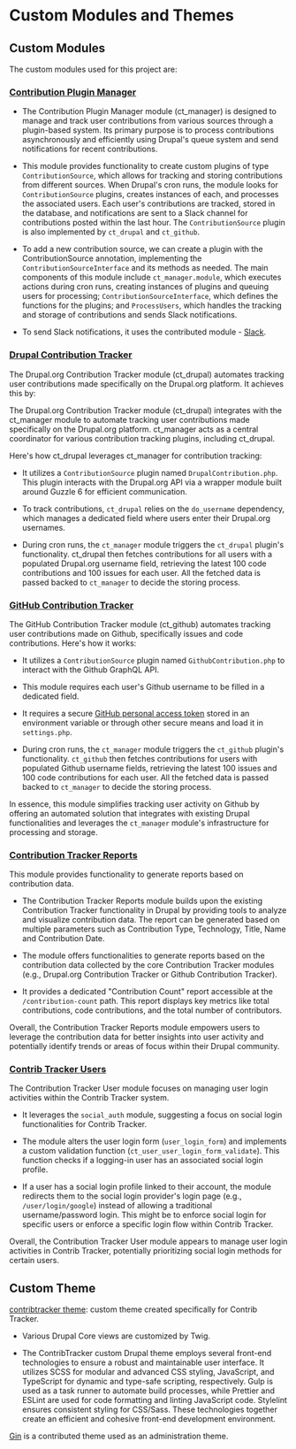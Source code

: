 # Custom Modules and Themes

## Custom Modules

The custom modules used for this project are:

### [Contribution Plugin Manager](https://github.com/contrib-tracker/backend/tree/main/web/modules/custom/ct_manager)

- The Contribution Plugin Manager module (ct_manager)  is designed to manage and track user contributions from various sources through a plugin-based system. Its primary purpose is to process contributions asynchronously and efficiently using Drupal's queue system and send notifications for recent contributions.

- This module provides functionality to create custom plugins of type `ContributionSource`, which allows for tracking and storing contributions from different sources. When Drupal's cron runs, the module looks for `ContributionSource` plugins, creates instances of each, and processes the associated users. Each user's contributions are tracked, stored in the database, and notifications are sent to a Slack channel for contributions posted within the last hour. The `ContributionSource` plugin is also implemented by `ct_drupal` and `ct_github`.

- To add a new contribution source, we can create a plugin with the ContributionSource annotation, implementing the `ContributionSourceInterface` and its methods as needed. The main components of this module include `ct_manager.module`, which executes actions during cron runs, creating instances of plugins and queuing users for processing; `ContributionSourceInterface`, which defines the functions for the plugins; and `ProcessUsers`, which handles the tracking and storage of contributions and sends Slack notifications.

- To send Slack notifications, it uses the contributed module - [Slack](https://www.drupal.org/slack).

### [Drupal Contribution Tracker](https://github.com/contrib-tracker/backend/tree/main/web/modules/custom/ct_drupal)

The Drupal.org Contribution Tracker module (ct_drupal) automates tracking user contributions made specifically on the Drupal.org platform. It achieves this by:

The Drupal.org Contribution Tracker module (ct_drupal) integrates with the ct_manager module to automate tracking user contributions made specifically on the Drupal.org platform. ct_manager acts as a central coordinator for various contribution tracking plugins, including ct_drupal.

Here's how ct_drupal leverages ct_manager for contribution tracking:

- It utilizes a `ContributionSource` plugin named `DrupalContribution.php`. This plugin interacts with the Drupal.org API via a wrapper module built around Guzzle 6 for efficient communication.

- To track contributions, `ct_drupal` relies on the `do_username` dependency, which manages a dedicated field where users enter their Drupal.org usernames.

- During cron runs, the `ct_manager` module triggers the `ct_drupal` plugin's functionality. ct_drupal then fetches contributions for all users with a populated Drupal.org username field, retrieving the latest 100 code contributions and 100 issues for each user. All the fetched data is passed backed to `ct_manager` to decide the storing process.

### [GitHub Contribution Tracker](https://github.com/contrib-tracker/backend/tree/main/web/modules/custom/ct_github)

The GitHub Contribution Tracker module (ct_github) automates tracking user contributions made on Github, specifically issues and code contributions. Here's how it works:

- It utilizes a `ContributionSource` plugin named `GithubContribution.php` to interact with the Github GraphQL API.

- This module requires each user's Github username to be filled in a dedicated field.

- It requires a secure [GitHub personal access token](https://github.com/settings/tokens) stored in an environment variable or through other secure means and load it in `settings.php`.

- During cron runs, the `ct_manager` module triggers the `ct_github` plugin's functionality. `ct_github` then fetches contributions for users with populated Github username fields, retrieving the latest 100 issues and 100 code contributions for each user. All the fetched data is passed backed to `ct_manager` to decide the storing process.

In essence, this module simplifies tracking user activity on Github by offering an automated solution that integrates with existing Drupal functionalities and leverages the `ct_manager` module's infrastructure for processing and storage.

### [Contribution Tracker Reports](https://github.com/contrib-tracker/backend/tree/main/web/modules/custom/ct_reports)

This module provides functionality to generate reports based on contribution data.

- The Contribution Tracker Reports module builds upon the existing Contribution Tracker functionality in Drupal by providing tools to analyze and visualize contribution data. The report can be generated based on multiple parameters such as Contribution Type, Technology, Title, Name and Contribution Date.

- The module offers functionalities to generate reports based on the contribution data collected by the core Contribution Tracker modules (e.g., Drupal.org Contribution Tracker or Github Contribution Tracker).

- It provides a dedicated "Contribution Count" report accessible at the `/contribution-count` path. This report displays key metrics like total contributions, code contributions, and the total number of contributors.

Overall, the Contribution Tracker Reports module empowers users to leverage the contribution data for better insights into user activity and potentially identify trends or areas of focus within their Drupal community.

### [Contrib Tracker Users](https://github.com/contrib-tracker/backend/tree/main/web/modules/custom/ct_user)

The Contribution Tracker User module focuses on managing user login activities within the Contrib Tracker system.

- It leverages the `social_auth` module, suggesting a focus on social login functionalities for Contrib Tracker.

- The module alters the user login form (`user_login_form`) and implements a custom validation function (`ct_user_user_login_form_validate`). This function checks if a logging-in user has an associated social login profile.

- If a user has a social login profile linked to their account, the module redirects them to the social login provider's login page (e.g., `/user/login/google`) instead of allowing a traditional username/password login. This might be to enforce social login for specific users or enforce a specific login flow within Contrib Tracker.

Overall, the Contribution Tracker User module appears to manage user login activities in Contrib Tracker, potentially prioritizing social login methods for certain users.

## Custom Theme

[contribtracker theme](https://github.com/contrib-tracker/backend/tree/main/web/themes/custom/contribtracker): custom theme created specifically for Contrib Tracker.

- Various Drupal Core views are customized by Twig.

- The ContribTracker custom Drupal theme employs several front-end technologies to ensure a robust and maintainable user interface. It utilizes SCSS for modular and advanced CSS styling, JavaScript, and TypeScript for dynamic and type-safe scripting, respectively. Gulp is used as a task runner to automate build processes, while Prettier and ESLint are used for code formatting and linting JavaScript code. Stylelint ensures consistent styling for CSS/Sass. These technologies together create an efficient and cohesive front-end development environment.

[Gin](https://www.drupal.org/project/gin/releases/8.x-3.0-rc8) is a contributed theme used as an administration theme.
